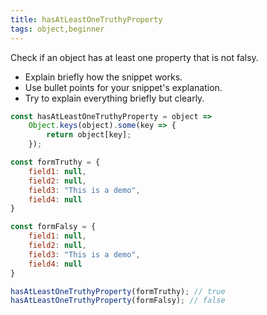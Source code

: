 ```yaml
---
title: hasAtLeastOneTruthyProperty
tags: object,beginner
---
```


Check if an object has at least one property that is not falsy.

- Explain briefly how the snippet works.
- Use bullet points for your snippet's explanation.
- Try to explain everything briefly but clearly.

```js
const hasAtLeastOneTruthyProperty = object => 
    Object.keys(object).some(key => {
        return object[key];
    });
```

```js
const formTruthy = {
    field1: null,
    field2: null,
    field3: "This is a demo",
    field4: null
}

const formFalsy = {
    field1: null,
    field2: null,
    field3: "This is a demo",
    field4: null
}

hasAtLeastOneTruthyProperty(formTruthy); // true
hasAtLeastOneTruthyProperty(formFalsy); // false
```

